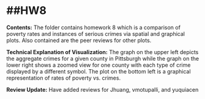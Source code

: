 
##HW8
=======

**Contents:** 
The folder contains homework 8 which is a comparison of poverty rates and instances of serious crimes via spatial and graphical plots. Also contained are the peer reviews for other plots.

**Technical Explanation of Visualization:** 
The graph on the upper left depicts the aggregate crimes for a given county in Pittsburgh while the graph on the lower right shows a zoomed view for one county with each type of crime displayed by a different symbol. The plot on the bottom left is a graphical representation of rates of poverty vs. crimes. 

**Review Update:**
Have added reviews for Jhuang, vmotupalli, and yuquiacen